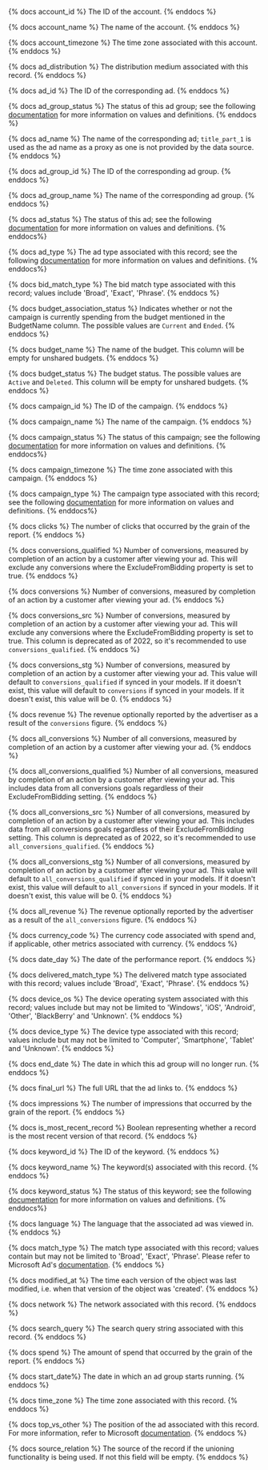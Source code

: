 {% docs account_id %}
The ID of the account.
{% enddocs %}

{% docs account_name %}
The name of the account.
{% enddocs %}

{% docs account_timezone %}
The time zone associated with this account.
{% enddocs %}

{% docs ad_distribution %}
The distribution medium associated with this record.
{% enddocs %}

{% docs ad_id %}
The ID of the corresponding ad.
{% enddocs %}

{% docs ad_group_status %}
The status of this ad group; see the following [documentation](https://help.ads.microsoft.com/apex/index/3/en/53094) for more information on values and definitions.
{% enddocs %}

{% docs ad_name %}
The name of the corresponding ad; `title_part_1` is used as the ad name as a proxy as one is not provided by the data source.
{% enddocs %}

{% docs ad_group_id %}
The ID of the corresponding ad group.
{% enddocs %}

{% docs ad_group_name %}
The name of the corresponding ad group.
{% enddocs %}

{% docs ad_status %}
The status of this ad; see the following [documentation](https://docs.microsoft.com/en-us/advertising/campaign-management-service/adstatus?view=bingads-13) for more information on values and definitions.
{% enddocs%}

{% docs ad_type %}
The ad type associated with this record; see the following [documentation](https://docs.microsoft.com/en-us/advertising/campaign-management-service/adtype?view=bingads-13) for more information on values and definitions.
{% enddocs%}

{% docs bid_match_type %}
The bid match type associated with this record; values include 'Broad', 'Exact', 'Phrase'.
{% enddocs %}

{% docs budget_association_status %}
Indicates whether or not the campaign is currently spending from the budget mentioned in the BudgetName column. The possible values are `Current` and `Ended`.
{% enddocs %}

{% docs budget_name %}
The name of the budget. This column will be empty for unshared budgets.
{% enddocs %}

{% docs budget_status %}
The budget status. The possible values are `Active` and `Deleted`. This column will be empty for unshared budgets.
{% enddocs %}

{% docs campaign_id %}
The ID of the campaign.
{% enddocs %}

{% docs campaign_name %}
The name of the campaign.
{% enddocs %}

{% docs campaign_status %}
The status of this campaign; see the following [documentation](https://docs.microsoft.com/en-us/advertising/campaign-management-service/campaignstatus?view=bingads-13) for more information on values and definitions.
{% enddocs%}

{% docs campaign_timezone %}
The time zone associated with this campaign.
{% enddocs %}

{% docs campaign_type %}
The campaign type associated with this record; see the following [documentation](https://docs.microsoft.com/en-us/advertising/campaign-management-service/campaigntype?view=bingads-13) for more information on values and definitions.
{% enddocs%}

{% docs clicks %}
The number of clicks that occurred by the grain of the report.
{% enddocs %}

{% docs conversions_qualified %}
Number of conversions, measured by completion of an action by a customer after viewing your ad. This will exclude any conversions where the ExcludeFromBidding property is set to true.
{% enddocs %}

{% docs conversions %}
Number of conversions, measured by completion of an action by a customer after viewing your ad. 
{% enddocs %}


 

{% docs conversions_src %}
Number of conversions, measured by completion of an action by a customer after viewing your ad. This will exclude any conversions where the ExcludeFromBidding property is set to true. This column is deprecated as of 2022, so it's recommended to use `conversions_qualified`.
{% enddocs %}

{% docs conversions_stg %}
Number of conversions, measured by completion of an action by a customer after viewing your ad. This value will default to `conversions_qualified` if synced in your models. If it doesn't exist, this value will default to `conversions` if synced in your models. If it doesn't exist, this value will be 0.
{% enddocs %}
 
{% docs revenue %}
The revenue optionally reported by the advertiser as a result of the `conversions` figure.
{% enddocs %}

{% docs all_conversions %}
Number of all conversions, measured by completion of an action by a customer after viewing your ad.
{% enddocs %}

{% docs all_conversions_qualified %}
Number of all conversions, measured by completion of an action by a customer after viewing your ad. This includes data from all conversions goals regardless of their ExcludeFromBidding setting.
{% enddocs %}

{% docs all_conversions_src %}
Number of all conversions, measured by completion of an action by a customer after viewing your ad. This includes data from all conversions goals regardless of their ExcludeFromBidding setting. This column is deprecated as of 2022, so it's recommended to use `all_conversions_qualified`.
{% enddocs %}

{% docs all_conversions_stg %}
Number of all conversions, measured by completion of an action by a customer after viewing your ad. This value will default to `all_conversions_qualified` if synced in your models. If it doesn't exist, this value will default to `all_conversions` if synced in your models. If it doesn't exist, this value will be 0.
{% enddocs %}

{% docs all_revenue %}
The revenue optionally reported by the advertiser as a result of the `all_conversions` figure.
{% enddocs %}

{% docs currency_code %}
The currency code associated with spend and, if applicable, other metrics associated with currency.
{% enddocs %}

{% docs date_day %}
The date of the performance report.
{% enddocs %}

{% docs delivered_match_type %}
The delivered match type associated with this record; values include 'Broad', 'Exact', 'Phrase'.
{% enddocs %}

{% docs device_os %}
The device operating system associated with this record; values include but may not be limited to 'Windows', 'iOS', 'Android', 'Other', 'BlackBerry' and 'Unknown'.
{% enddocs %}

{% docs device_type %}
The device type associated with this record; values include but may not be limited to 'Computer', 'Smartphone', 'Tablet' and 'Unknown'.
{% enddocs %}

{% docs end_date %}
The date in which this ad group will no longer run.
{% enddocs %}

{% docs final_url %}
The full URL that the ad links to.
{% enddocs %}

{% docs impressions %}
The number of impressions that occurred by the grain of the report.
{% enddocs %}

{% docs is_most_recent_record %} 
Boolean representing whether a record is the most recent version of that record.
{% enddocs %}

{% docs keyword_id %}
The ID of the keyword.
{% enddocs %}

{% docs keyword_name %}
The keyword(s) associated with this record.
{% enddocs %}

{% docs keyword_status %}
The status of this keyword; see the following [documentation](https://docs.microsoft.com/en-us/advertising/campaign-management-service/keywordstatus?view=bingads-13) for more information on values and definitions.
{% enddocs%}

{% docs language %}
The language that the associated ad was viewed in.
{% enddocs %}

{% docs match_type %}
The match type associated with this record; values contain but may not be limited to 'Broad', 'Exact', 'Phrase'. Please refer to Microsoft Ad's [documentation](https://help.ads.microsoft.com/#apex/ads/en/50822/1).
{% enddocs %}

{% docs modified_at %}
The time each version of the object was last modified, i.e. when that version of the object was 'created'.
{% enddocs %}

{% docs network %}
The network associated with this record.
{% enddocs %}

{% docs search_query %}
The search query string associated with this record.
{% enddocs %}

{% docs spend %}
The amount of spend that occurred by the grain of the report.
{% enddocs %}

{% docs start_date%}
The date in which an ad group starts running.
{% enddocs %}

{% docs time_zone %}
The time zone associated with this record.
{% enddocs %}

{% docs top_vs_other %}
The position of the ad associated with this record. For more information, refer to Microsoft [documentation](https://help.ads.microsoft.com/apex/index/22/en/14009).
{% enddocs %}

{% docs source_relation %}
The source of the record if the unioning functionality is being used. If not this field will be empty.
{% enddocs %}
